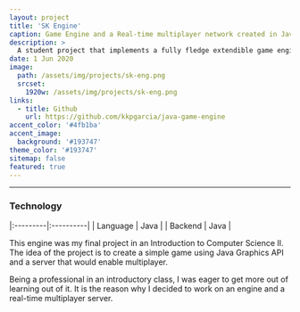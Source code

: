 ```yaml
---
layout: project
title: 'SK Engine'
caption: Game Engine and a Real-time multiplayer network created in Java
description: >
  A student project that implements a fully fledge extendible game engine and a real-timee multiplayer network.
date: 1 Jun 2020
image: 
  path: /assets/img/projects/sk-eng.png
  srcset: 
    1920w: /assets/img/projects/sk-eng.png
links:
  - title: Github
    url: https://github.com/kkpgarcia/java-game-engine
accent_color: '#4fb1ba'
accent_image:
  background: '#193747'
theme_color: '#193747'
sitemap: false
featured: true
---
```

---

### Technology

|:---------|:----------|
| Language      |         Java | 
| Backend      |         Java | 

This engine was my final project in an Introduction to Computer Science II. The idea of the project is to create a simple game using Java Graphics API and a server that would enable multiplayer.

Being a professional in an introductory class, I was eager to get more out of learning out of it.  It is the reason why I decided to work on an engine and a real-time multiplayer server.